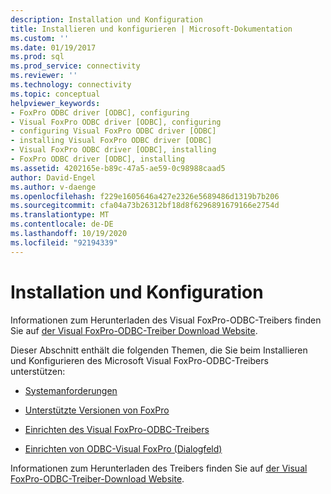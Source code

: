 ```yaml
---
description: Installation und Konfiguration
title: Installieren und konfigurieren | Microsoft-Dokumentation
ms.custom: ''
ms.date: 01/19/2017
ms.prod: sql
ms.prod_service: connectivity
ms.reviewer: ''
ms.technology: connectivity
ms.topic: conceptual
helpviewer_keywords:
- FoxPro ODBC driver [ODBC], configuring
- Visual FoxPro ODBC driver [ODBC], configuring
- configuring Visual FoxPro ODBC driver [ODBC]
- installing Visual FoxPro ODBC driver [ODBC]
- Visual FoxPro ODBC driver [ODBC], installing
- FoxPro ODBC driver [ODBC], installing
ms.assetid: 4202165e-b89c-47a5-ae59-0c98988caad5
author: David-Engel
ms.author: v-daenge
ms.openlocfilehash: f229e1605646a427e2326e5689486d1319b7b206
ms.sourcegitcommit: cfa04a73b26312bf18d8f6296891679166e2754d
ms.translationtype: MT
ms.contentlocale: de-DE
ms.lasthandoff: 10/19/2020
ms.locfileid: "92194339"
---
```

# <a name="installing-and-configuring"></a>Installation und Konfiguration
Informationen zum Herunterladen des Visual FoxPro-ODBC-Treibers finden Sie auf [der Visual FoxPro-ODBC-Treiber Download Website](/previous-versions/visualstudio/foxpro/mt490121(v=msdn.10)).  
  
 Dieser Abschnitt enthält die folgenden Themen, die Sie beim Installieren und Konfigurieren des Microsoft Visual FoxPro-ODBC-Treibers unterstützen:  
  
-   [Systemanforderungen](../../odbc/microsoft/system-requirements-visual-foxpro-odbc-driver.md)  
  
-   [Unterstützte Versionen von FoxPro](../../odbc/microsoft/supported-versions-of-foxpro.md)  
  
-   [Einrichten des Visual FoxPro-ODBC-Treibers](../../odbc/microsoft/setting-up-the-visual-foxpro-odbc-driver.md)  
  
-   [Einrichten von ODBC-Visual FoxPro (Dialogfeld)](../../odbc/microsoft/odbc-visual-foxpro-setup-dialog-box.md)  
  
 Informationen zum Herunterladen des Treibers finden Sie auf [der Visual FoxPro-ODBC-Treiber-Download Website](/previous-versions/visualstudio/foxpro/mt490121(v=msdn.10)).